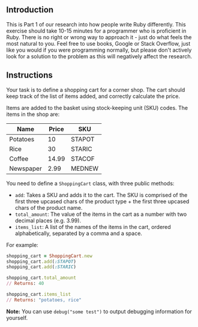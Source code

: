 ## Introduction

This is Part 1 of our research into how people write Ruby differently. This exercise should take 10-15 minutes for a programmer who is proficient in Ruby. There is no right or wrong way to approach it - just do what feels the most natural to you. Feel free to use books, Google or Stack Overflow, just like you would if you were programming normally, but please don't actively look for a solution to the problem as this will negatively affect the research.

## Instructions

Your task is to define a shopping cart for a corner shop. The cart should keep track of the list of items added, and correctly calculate the price.

Items are added to the basket using stock-keeping unit (SKU) codes. The items in the shop are:

| Name      | Price | SKU    |
|-----------|-------|--------|
| Potatoes  | 10    | STAPOT |
| Rice      | 30    | STARIC |
| Coffee    | 14.99 | STACOF |
| Newspaper | 2.99  | MEDNEW |

You need to define a `ShoppingCart` class, with three public methods:
- `add`: Takes a SKU and adds it to the cart. The SKU is comprised of the first three upcased chars of the product type + the first three upcased chars of the product name.
- `total_amount`: The value of the items in the cart as a number with two decimal places (e.g. 3.99).
- `items_list`: A list of the names of the items in the cart, ordered alphabetically, separated by a comma and a space.

For example:

```ruby
shopping_cart = ShoppingCart.new
shopping_cart.add(:STAPOT)
shopping_cart.add(:STARIC)

shopping_cart.total_amount
// Returns: 40

shopping_cart.items_list
// Returns: "potatoes, rice"
```

**Note:** You can use `debug("some test")` to output debugging information for yourself.

